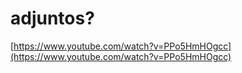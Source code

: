# adjuntos?

[https://www.youtube.com/watch?v=PPo5HmHOgcc](https://www.youtube.com/watch?v=PPo5HmHOgcc)